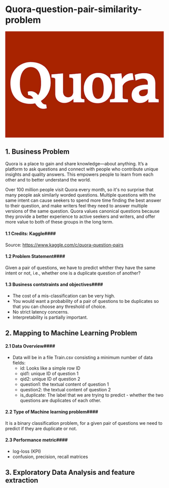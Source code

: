 # Quora-question-pair-similarity-problem
![](quora.jpg)

## 1. Business Problem

Quora is a place to gain and share knowledge—about anything. It’s a platform to ask questions and connect with people who contribute unique insights and quality answers. This empowers people to learn from each other and to better understand the world.

Over 100 million people visit Quora every month, so it's no surprise that many people ask similarly worded questions. Multiple questions with the same intent can cause seekers to spend more time finding the best answer to their question, and make writers feel they need to answer multiple versions of the same question. Quora values canonical questions because they provide a better experience to active seekers and writers, and offer more value to both of these groups in the long term.

#### 1.1 Credits: Kaggle####
Source: <https://www.kaggle.com/c/quora-question-pairs>

#### 1.2 Problem Statement####
Given a pair of questions, we have to predict whther they have the same intent or not, i.e., whether one is a duplicate question of another?

#### 1.3 Business contstraints and objectives####
- The cost of a mis-classification can be very high.
- You would want a probability of a pair of questions to be duplicates so that you can choose any threshold of choice.
- No strict latency concerns.
- Interpretability is partially important.


## 2. Mapping to Machine Learning Problem

#### 2.1 Data Overview####
- Data will be in a file Train.csv consisting a minimum number of data fields:
    - id: Looks like a simple row ID
    - qid1: unique ID of question 1
    - qid2: unique ID of question 2
    - question1: the textual content of question 1
    - question2: the textual content of question 2
    - is_duplicate: The label that we are trying to predict - whether the two questions are duplicates of each other.

#### 2.2 Type of Machine learning problem####
It is a binary classification problem, for a given pair of questions we need to predict if they are duplicate or not.

#### 2.3 Performance metric####
- log-loss (KPI)
- confusion, precision, recall matrices


## 3. Exploratory Data Analysis and feature extraction


